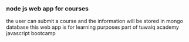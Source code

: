 ### node js web app for courses

the user can submit a course and the information will be stored in mongo database
this web app is for learning purposes part of tuwaiq academy javascript bootcamp
